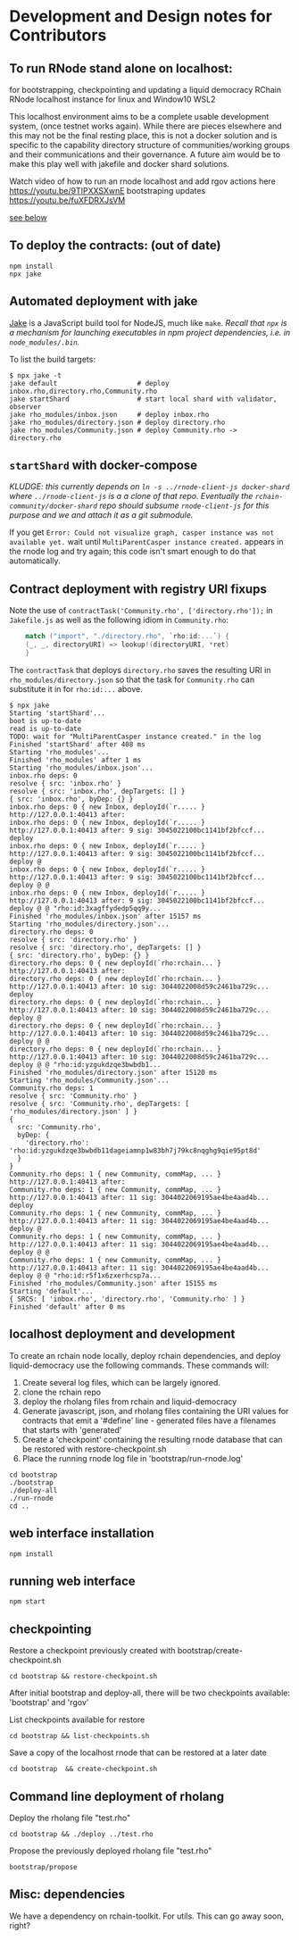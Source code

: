 # Development and Design notes for Contributors

## To run RNode stand alone on localhost:
for bootstrapping, checkpointing and updating a liquid democracy RChain RNode localhost instance for linux and Window10 WSL2

This localhost environment aims to be a complete usable development system, (once testnet works again). While there are pieces elsewhere and this may not be the final resting place, this is not a docker solution and is specific to the capability directory structure of communities/working groups and their communications and their governance. A future aim would be to make this play well with jakefile and docker shard solutions.

Watch video of how to run an rnode localhost and add rgov actions here https://youtu.be/9TIPXXSXwnE bootstraping updates https://youtu.be/fuXFDRXJsVM

[see below](#localhost-deployment-and-development)

## To deploy the contracts: (out of date)

```
npm install
npx jake
```

## Automated deployment with jake

[Jake](https://jakejs.com/) is a JavaScript build tool for NodeJS, much like `make`.
_Recall that `npx` is a mechanism for launching executables in npm project dependencies,
i.e. in `node_modules/.bin`._

To list the build targets:

```
$ npx jake -t
jake default                    # deploy inbox.rho,directory.rho,Community.rho
jake startShard                 # start local shard with validator, observer
jake rho_modules/inbox.json     # deploy inbox.rho
jake rho_modules/directory.json # deploy directory.rho
jake rho_modules/Community.json # deploy Community.rho -> directory.rho
```

## `startShard` with docker-compose

_KLUDGE: this currently depends on `ln -s ../rnode-client-js docker-shard`
where `../rnode-client-js` is a a clone of that repo. Eventually
the `rchain-community/docker-shard` repo should subsume `rnode-client-js`
for this purpose and we and attach it as a git submodule._

If you get `Error: Could not visualize graph, casper instance was not available yet.`
wait until `MultiParentCasper instance created.` appears in the rnode log
and try again; this code isn't smart enough to do that automatically.

## Contract deployment with registry URI fixups

Note the use of `contractTask('Community.rho', ['directory.rho']);` in `Jakefile.js`
as well as the following idiom in `Community.rho`:

```scala
    match ("import", "./directory.rho", `rho:id:...`) {
    (_, _, directoryURI) => lookup!(directoryURI, *ret)
    }
```

The `contractTask` that deploys `directory.rho` saves the resulting URI
in `rho_modules/directory.json` so that the task for `Community.rho` can
substitute it in for `rho:id:...` above.

```
$ npx jake
Starting 'startShard'...
boot is up-to-date
read is up-to-date
TODO: wait for "MultiParentCasper instance created." in the log
Finished 'startShard' after 408 ms
Starting 'rho_modules'...
Finished 'rho_modules' after 1 ms
Starting 'rho_modules/inbox.json'...
inbox.rho deps: 0
resolve { src: 'inbox.rho' }
resolve { src: 'inbox.rho', depTargets: [] }
{ src: 'inbox.rho', byDep: {} }
inbox.rho deps: 0 { new Inbox, deployId(`r..... } http://127.0.0.1:40413 after:
inbox.rho deps: 0 { new Inbox, deployId(`r..... } http://127.0.0.1:40413 after: 9 sig: 3045022100bc1141bf2bfccf... deploy
inbox.rho deps: 0 { new Inbox, deployId(`r..... } http://127.0.0.1:40413 after: 9 sig: 3045022100bc1141bf2bfccf... deploy @
inbox.rho deps: 0 { new Inbox, deployId(`r..... } http://127.0.0.1:40413 after: 9 sig: 3045022100bc1141bf2bfccf... deploy @ @
inbox.rho deps: 0 { new Inbox, deployId(`r..... } http://127.0.0.1:40413 after: 9 sig: 3045022100bc1141bf2bfccf... deploy @ @ "rho:id:3xagffydedp5qq9y...
Finished 'rho_modules/inbox.json' after 15157 ms
Starting 'rho_modules/directory.json'...
directory.rho deps: 0
resolve { src: 'directory.rho' }
resolve { src: 'directory.rho', depTargets: [] }
{ src: 'directory.rho', byDep: {} }
directory.rho deps: 0 { new deployId(`rho:rchain... } http://127.0.0.1:40413 after:
directory.rho deps: 0 { new deployId(`rho:rchain... } http://127.0.0.1:40413 after: 10 sig: 3044022008d59c2461ba729c... deploy
directory.rho deps: 0 { new deployId(`rho:rchain... } http://127.0.0.1:40413 after: 10 sig: 3044022008d59c2461ba729c... deploy @
directory.rho deps: 0 { new deployId(`rho:rchain... } http://127.0.0.1:40413 after: 10 sig: 3044022008d59c2461ba729c... deploy @ @
directory.rho deps: 0 { new deployId(`rho:rchain... } http://127.0.0.1:40413 after: 10 sig: 3044022008d59c2461ba729c... deploy @ @ "rho:id:yzgukdzqe3bwbdb1...
Finished 'rho_modules/directory.json' after 15120 ms
Starting 'rho_modules/Community.json'...
Community.rho deps: 1
resolve { src: 'Community.rho' }
resolve { src: 'Community.rho', depTargets: [ 'rho_modules/directory.json' ] }
{
  src: 'Community.rho',
  byDep: {
    'directory.rho': 'rho:id:yzgukdzqe3bwbdb11dageiamnp1w83bh7j79kc8nqghg9qie95pt8d'
  }
}
Community.rho deps: 1 { new Community, commMap, ... } http://127.0.0.1:40413 after:
Community.rho deps: 1 { new Community, commMap, ... } http://127.0.0.1:40413 after: 11 sig: 3044022069195ae4be4aad4b... deploy
Community.rho deps: 1 { new Community, commMap, ... } http://127.0.0.1:40413 after: 11 sig: 3044022069195ae4be4aad4b... deploy @
Community.rho deps: 1 { new Community, commMap, ... } http://127.0.0.1:40413 after: 11 sig: 3044022069195ae4be4aad4b... deploy @ @
Community.rho deps: 1 { new Community, commMap, ... } http://127.0.0.1:40413 after: 11 sig: 3044022069195ae4be4aad4b... deploy @ @ "rho:id:r5f1x6zxerhcsp7a...
Finished 'rho_modules/Community.json' after 15155 ms
Starting 'default'...
{ SRCS: [ 'inbox.rho', 'directory.rho', 'Community.rho' ] }
Finished 'default' after 0 ms
```

## localhost deployment and development
To create an rchain node locally, deploy rchain dependencies, and deploy liquid-democracy use the following commands. These commands will:
  1) Create several log files, which can be largely ignored.
  2) clone the rchain repo
  3) deploy the rholang files from rchain and liquid-democracy
  4) Generate javascript, json, and rholang files containing the URI values for contracts that emit a '#define' line - generated files have a filenames that starts with 'generated'
  5) Create a 'checkpoint' containing the resulting rnode database that can be restored with restore-checkpoint.sh
  6) Place the running rnode log file in 'bootstrap/run-rnode.log'

```
cd bootstrap
./bootstrap
./deploy-all
./run-rnode
cd ..
```

## web interface installation
```
npm install
```

## running web interface
```
npm start
```

## checkpointing
Restore a checkpoint previously created with bootstrap/create-checkpoint.sh
```
cd bootstrap && restore-checkpoint.sh
```

After initial bootstrap and deploy-all, there will be two checkpoints available: 'bootstrap' and 'rgov'

List checkpoints available for restore
```
cd bootstrap && list-checkpoints.sh
```

Save a copy of the localhost rnode that can be restored at a later date
```
cd bootstrap  && create-checkpoint.sh
```

## Command line deployment of rholang
Deploy the rholang file "test.rho"
```
cd bootstrap && ./deploy ../test.rho
```
Propose the previously deployed rholang file "test.rho"
```
bootstrap/propose
```

## Misc: dependencies
We have a dependency on rchain-toolkit. For utils. This can go away soon, right?
